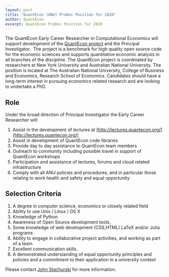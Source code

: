 ```yaml
---
layout: post
title: "QuantEcon (ANU) PreDoc Position for 2020"
author: QuantEcon
excerpt: QuantEcon PreDoc Position for 2020
---
```


The QuantEcon Early Career Researcher in Computational Economics will support development of the [QuantEcon project](http://quantecon.org) and the Principal Investigator.  The project is a benchmark for high quality open source code for the economic sciences and supports quantitative economic analysis in all branches of the discipline. The QuantEcon project is coordinated by researchers at New York University and Australian National University. The position is located at The Australian National University, College of Business and Economics, Research School of Economics. Candidates should have a long-term interest in pursuing economics related research and are looking to undertake a PhD.

## Role

Under the broad direction of Principal Investigator the Early Career Researcher will:

1. Assist in the development of lectures at [http://lectures.quantecon.org/](http://lectures.quantecon.org/)
1. Assist in development of QuantEcon code libraries
1. Provide day to day assistance to QuantEcon team members
1. Outreach to community including possible travel in support of QuantEcon workshops
1. Participation and assistance of lectures, forums and cloud related infrastructure
1. Comply with all ANU policies and procedures, and in particular those relating to work health and safety and equal opportunity

## Selection Criteria

1. A degree in computer science, economics or closely related field
1. Ability to use Unix / Linux / OS X
1. Knowledge of Python 
1. Awareness of Open Source development tools.  
1. Some knowledge of web development (CSS,HTML) LaTeX and/or Julia programs
1. Ability to engage in collaborative project activities, and working as part of a team 
1. Excellent communication skills.
1. A demonstrated understanding of equal opportunity principles and policies and a commitment to their application in a university context

Please contact [John Stachurski](mailto:john.stachurski@gmail.com) for more information.